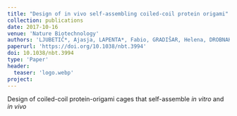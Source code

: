 ```yaml
---
title: "Design of in vivo self-assembling coiled-coil protein origami"
collection: publications
date: 2017-10-16
venue: 'Nature Biotechnology'
authors: 'LJUBETIČ*, Ajasja, LAPENTA*, Fabio, GRADIŠAR, Helena, DROBNAK, Igor, AUPIČ, Jana, STRMŠEK, Žiga, LAINŠČEK, Duško, HAFNER BRATKOVIČ, Iva, MAJERLE, Andreja, KRIVEC, Nuša, BENČINA, Mojca, PISANSKI, Tomaž, ĆIRKOVIĆ-VELIČKOVIĆ, Tanja, ROUND, Adam R., CARAZO, José María, MELERO, Roberto, JERALA, Roman'
paperurl: 'https://doi.org/10.1038/nbt.3994'
doi: 10.1038/nbt.3994
type: 'Paper'
header:
  teaser: 'logo.webp'
project: 
---
```


Design of coiled-coil protein-origami cages that self-assemble _in vitro_ and _in vivo_